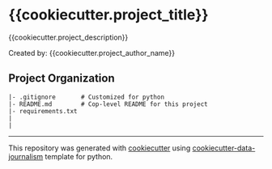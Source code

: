 # {{cookiecutter.project_title}}
{{cookiecutter.project_description}}

Created by: {{cookiecutter.project_author_name}}

## Project Organization
```
|- .gitignore       # Customized for python 
|- README.md        # Cop-level README for this project
|- requirements.txt   
|
|

```
---
This repository was generated with [cookiecutter](https://github.com/cookiecutter/cookiecutter) using [cookiecutter-data-journalism](https://github.com/fer-aguirre/cookiecutter-data-journalism.git) template for python.
